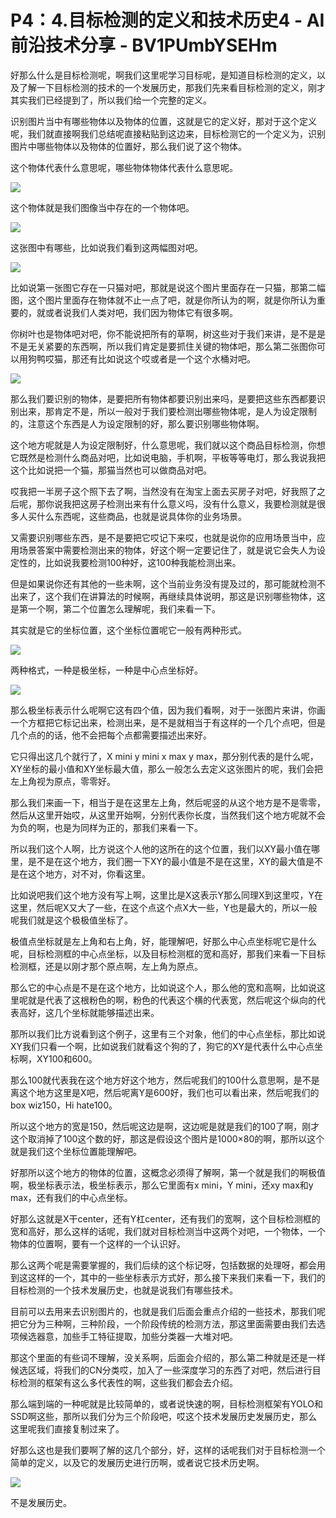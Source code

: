 # P4：4.目标检测的定义和技术历史4 - AI前沿技术分享 - BV1PUmbYSEHm

好那么什么是目标检测呢，啊我们这里呢学习目标呢，是知道目标检测的定义，以及了解一下目标检测的技术的一个发展历史，那我们先来看目标检测的定义，刚才其实我们已经提到了，所以我们给一个完整的定义。

识别图片当中有哪些物体以及物体的位置，这就是它的定义好，那对于这个定义呢，我们就直接啊我们总结呢直接粘贴到这边来，目标检测它的一个定义为，识别图片中哪些物体以及物体的位置好，那么我们说了这个物体。

这个物体代表什么意思呢，哪些物体物体代表什么意思呢。

![](img/b8bd0d77036d61f56a4a68ac0307becb_1.png)

这个物体就是我们图像当中存在的一个物体吧。

![](img/b8bd0d77036d61f56a4a68ac0307becb_3.png)

这张图中有哪些，比如说我们看到这两幅图对吧。

![](img/b8bd0d77036d61f56a4a68ac0307becb_5.png)

比如说第一张图它存在一只猫对吧，那就是说这个图片里面存在一只猫，那第二幅图，这个图片里面存在物体就不止一点了吧，就是你所认为的啊，就是你所认为重要的，就或者说我们人类对吧，我们因为物体它有很多啊。

你树叶也是物体吧对吧，你不能说把所有的草啊，树这些对于我们来讲，是不是是不是无关紧要的东西啊，所以我们肯定是要抓住关键的物体吧，那么第二张图你可以用狗鸭哎猫，那还有比如说这个哎或者是一个这个水桶对吧。



![](img/b8bd0d77036d61f56a4a68ac0307becb_7.png)

那么我们要识别的物体，是要把所有物体都要识别出来吗，是要把这些东西都要识别出来，那肯定不是，所以一般对于我们要检测出哪些物体呢，是人为设定限制的，注意这个东西是人为设定限制的好，那么要识别哪些物体啊。

这个地方呢就是人为设定限制好，什么意思呢，我们就以这个商品目标检测，你想它既然是检测什么商品对吧，比如说电脑，手机啊，平板等等电灯，那么我说我把这个比如说把一个猫，那猫当然也可以做商品对吧。

哎我把一半房子这个照下去了啊，当然没有在淘宝上面去买房子对吧，好我照了之后呢，那你说我把这房子检测出来有什么意义吗，没有什么意义，我要检测就是很多人买什么东西呢，这些商品，也就是说具体你的业务场景。

又需要识别哪些东西，是不是要把它哎记下来哎，也就是说你的应用场景当中，应用场景答案中需要检测出来的物体，好这个啊一定要记住了，就是说它会失人为设定性的，比如说我要检测100种好，这100种我能检测出来。

但是如果说你还有其他的一些未啊，这个当前业务没有提及过的，那可能就检测不出来了，这个我们在讲算法的时候啊，再继续具体说明，那这是识别哪些物体，这是第一个啊，第二个位置怎么理解呢，我们来看一下。

其实就是它的坐标位置，这个坐标位置呢它一般有两种形式。

![](img/b8bd0d77036d61f56a4a68ac0307becb_9.png)

两种格式，一种是极坐标，一种是中心点坐标好。

![](img/b8bd0d77036d61f56a4a68ac0307becb_11.png)

那么极坐标表示什么呢啊它这有四个值，因为我们看啊，对于一张图片来讲，你画一个方框把它标记出来，检测出来，是不是就相当于有这样的一个几个点吧，但是几个点的的话，他不会把每个点都需要描述出来好。

它只得出这几个就行了，X mini y mini x max y max，那分别代表的是什么呢，XY坐标的最小值和XY坐标最大值，那么一般怎么去定义这张图片的呢，我们会把左上角视为原点，零零好。

那么我们来画一下，相当于是在这里左上角，然后呢竖的从这个地方是不是零零，然后从这里开始哎，从这里开始啊，分别代表你长度，当然我们这个地方呢就不会为负的啊，也是为同样为正的，那我们来看一下。

所以我们这个人啊，比方说这个人他的这所在的这个位置，我们以XY最小值在哪里，是不是在这个地方，我们圈一下XY的最小值是不是在这里，XY的最大值是不是在这个地方，对不对，你看这里。

比如说吧我们这个地方没有写上啊，这里比是X这表示Y那么同理X到这里哎，Y在这里，然后呢X又大了一些，在这个点这个点X大一些，Y也是最大的，所以一般呢我们就是这个极极值坐标了。

极值点坐标就是左上角和右上角，好，能理解吧，好那么中心点坐标呢它是什么呢，目标检测框的中心点坐标，以及目标检测框的宽和高好，那我们来看一下目标检测框，还是以刚才那个原点啊，左上角为原点。

那么它的中心点是不是在这个地方，比如说这个人，那么他的宽和高啊，比如说这里呢就是代表了这根粉色的啊，粉色的代表这个横的代表宽，然后呢这个纵向的代表高好，这几个坐标就能够描述出来。

那所以我们比方说看到这个例子，这里有三个对象，他们的中心点坐标，那比如说XY我们只看一个啊，比如说我们就看这个狗的了，狗它的XY是代表什么中心点坐标啊，XY100和600。

那么100就代表我在这个地方好这个地方，然后呢我们的100什么意思啊，是不是离这个地方这里是X吧，然后呢离Y是600好，我们也可以看出来，然后呢我们的box wiz150，Hi hate100。

所以这个地方的宽是150，然后呢这边是啊，这边呢是就是我们的100了啊，刚才这个取消掉了100这个数的好，那这是假设这个图片是1000×80的啊，那所以这个就是我们这个坐标位置能理解吧。

好那所以这个地方的物体的位置，这概念必须得了解啊，第一个就是我们的啊极值啊，极坐标表示法，极坐标表示，那么它里面有x mini，Y mini，还xy max和y max，还有我们的中心点坐标。

好那么这就是X干center，还有Y杠center，还有我们的宽啊，这个目标检测框的宽和高好，那么这样的话呢，我们就对目标检测当中这两个对吧，一个物体，一个物体的位置啊，要有一个这样的一个认识好。

那么这两个呢是需要掌握的，我们后续的这个标记呀，包括数据的处理呀，都会用到这这样的一个，其中的一些坐标表示方式好，那么接下来我们来看一下，我们的目标检测的一个技术发展历史，也就是说我们有哪些技术。

目前可以去用来去识别图片的，也就是我们后面会重点介绍的一些技术，那我们呢把它分为三种啊，三种阶段，一个阶段传统的检测方法，那这里面需要由我们去选项候选器意，加些手工特征提取，加些分类器一大堆对吧。

那这个里面的有些词不理解，没关系啊，后面会介绍的，那么第二种就是还是一样候选区域，将我们的CN分类哎，加入了一些深度学习的东西了对吧，然后进行目标检测的框架有这么多代表性的啊，这些我们都会去介绍。

那么端到端的一种呢就是比较简单的，或者说快速的啊，目标检测框架有YOLO和SSD啊这些，那所以我们分为三个阶段吧，哎这个技术发展历史发展历史，那么这里呢我们直接复制过来了。

好那么这也是我们要啊了解的这几个部分，好，这样的话呢我们对于目标检测一个简单的定义，以及它的发展历史进行历啊，或者说它技术历史啊。



![](img/b8bd0d77036d61f56a4a68ac0307becb_13.png)

不是发展历史。